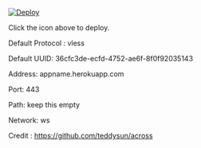 [![Deploy](https://www.herokucdn.com/deploy/button.png)](https://dashboard.heroku.com/new?template=https://github.com/sdcsd123s/xray-heroku)

Click the icon above to deploy.

Default Protocol : vless

Default UUID: 36cfc3de-ecfd-4752-ae6f-8f0f92035143

Address: appname.herokuapp.com

Port: 443

Path: keep this empty

Network: ws

Credit : https://github.com/teddysun/across
